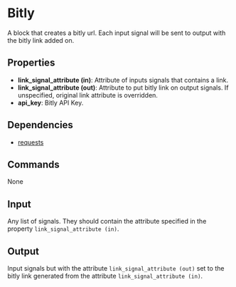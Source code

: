 Bitly
===========

A block that creates a bitly url. Each input signal will be sent to output with the bitly link added on.

Properties
--------------

-   **link_signal_attribute (in)**: Attribute of inputs signals that contains a link.
-   **link_signal_attribute (out)**: Attribute to put bitly link on output signals. If unspecified, original link attribute is overridden.
-   **api_key**: Bitly API Key.

Dependencies
----------------

-   [requests](https://pypi.python.org/pypi/requests/)

Commands
----------------
None

Input
-------
Any list of signals. They should contain the attribute specified in the property `link_signal_attribute (in)`.

Output
---------
Input signals but with the attribute `link_signal_attribute (out)` set to the bitly link generated from the attribute `link_signal_attribute (in)`.
